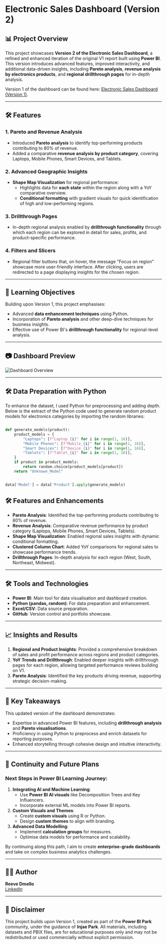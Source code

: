 # Electronic Sales Dashboard (Version 2)

## 📊 Project Overview
This project showcases **Version 2 of the Electronic Sales Dashboard**, a refined and enhanced iteration of the original V1 report built using **Power BI**. This version introduces advanced features, improved interactivity, and additional data-driven insights, including **Pareto analysis**, **revenue analysis by electronics products**, and **regional drillthrough pages** for in-depth analysis.

Version 1 of the dashboard can be found here: [Electronic Sales Dashboard (Version 1)](https://github.com/DashOfRisk/PowerBI-Dashboard-Project/tree/a75237123d7cdbb41d6a0e2c88792f343bc68e28/Electronics%20Sales%20Dashboard).

---

## 🛠 Features

### 1. **Pareto and Revenue Analysis**
- Introduced **Pareto analysis** to identify top-performing products contributing to 80% of revenue.  
- Added a comparative **revenue analysis by product category**, covering Laptops, Mobile Phones, Smart Devices, and Tablets.  

### 2. **Advanced Geographic Insights**
- **Shape Map Visualization** for regional performance:
  - Highlights data for **each state** within the region along with a YoY comparative overview.
  - **Conditional formatting** with gradient visuals for quick identification of high and low-performing regions.

### 3. **Drillthrough Pages**
- In-depth regional analysis enabled by **drillthrough functionality** through which each region can be explored in detail for sales, profits, and product-specific performance.  

### 4. **Filters and Slicers**
- Regional filter buttons that, on hover, the message "Focus on region" showcase more user-friendly interface. After clicking, users are redirected to a page displaying insights for the chosen region.

---

## 🎯 Learning Objectives
Building upon Version 1, this project emphasises:
- Advanced **data enhancement techniques** using Python.
- Incorporation of **Pareto analysis** and other deep-dive techniques for business insights.
- Effective use of Power BI's **drillthrough functionality** for regional-level analysis.

---

## 📷 Dashboard Preview

![Dashboard Overview](Electronic%20Sales%20Dashboard_V2.png)

---

## 🛠 Data Preparation with Python
To enhance the dataset, I used Python for preprocessing and adding depth. Below is the extract of the Python code used to generate random product models for electronics categories by importing the random libraries:

```python

def generate_models(product):
    product_models = {
        "Laptops": [f"Laptop_{i}" for i in range(1, 16)],
        "Mobile Phones": [f"Mobile_{i}" for i in range(1, 16)],
        "Smart Devices": [f"Device_{i}" for i in range(1, 16)],
        "Tablets": [f"Tablet_{i}" for i in range(1, 16)],
    }
    if product in product_models:
        return random.choice(product_models[product])  
    return "Unknown_Model"  


data['Model'] = data['Product'].apply(generate_models)


```

## 🛠 Features and Enhancements
- **Pareto Analysis**: Identified the top-performing products contributing to 80% of revenue.
- **Revenue Analysis**: Comparative revenue performance by product category (Laptops, Mobile Phones, Smart Devices, Tablets).
- **Shape Map Visualization**: Enabled regional sales insights with dynamic conditional formatting.
- **Clustered Column Chart**: Added YoY comparisons for regional sales to showcase performance trends.
- **Drillthrough Pages**: In-depth analysis for each region (West, South, Northeast, Midwest).

---

## 🛠 Tools and Technologies
- **Power BI**: Main tool for data visualisation and dashboard creation.
- **Python (pandas, random)**: For data preparation and enhancement.
- **Excel/CSV**: Data source preparation.
- **GitHub**: Version control and portfolio showcase.

---

## 📈 Insights and Results
1. **Regional and Product Insights**: Provided a comprehensive breakdown of sales and profit performance across regions and product categories.
2. **YoY Trends and Drillthrough**: Enabled deeper insights with drillthrough pages for each region, allowing targeted performance reviews building on V1.
3. **Pareto Analysis**: Identified the key products driving revenue, supporting strategic decision-making.

---

## 🌟 Key Takeaways
This updated version of the dashboard demonstrates:
- Expertise in advanced Power BI features, including **drillthrough analysis** and **Pareto visualisations**.
- Proficiency in using Python to preprocess and enrich datasets for reporting purposes.
- Enhanced storytelling through cohesive design and intuitive interactivity.

---

## 🚀 Continuity and Future Plans

### Next Steps in Power BI Learning Journey:
1. **Integrating AI and Machine Learning**:
   - Use **Power BI AI visuals** like Decomposition Trees and Key Influencers.
   - Incorporate external ML models into Power BI reports.
2. **Custom Visuals and Themes**:
   - Create **custom visuals** using R or Python.
   - Design **custom themes** to align with branding.
3. **Advanced Data Modelling**:
   - Implement **calculation groups** for measures.
   - Optimise data models for performance and scalability.

By continuing along this path, I aim to create **enterprise-grade dashboards** and take on complex business analytics challenges.

---

## 👨‍💻 Author
**Reeve Dmello**  
[LinkedIn](https://www.linkedin.com/in/reeve-d-0b481a238/)

---

## 📜 Disclaimer
This project builds upon Version 1, created as part of the **Power BI Park** community, under the guidance of **Injae Park**. All materials, including datasets and PBIX files, are for educational purposes only and may not be redistributed or used commercially without explicit permission.
